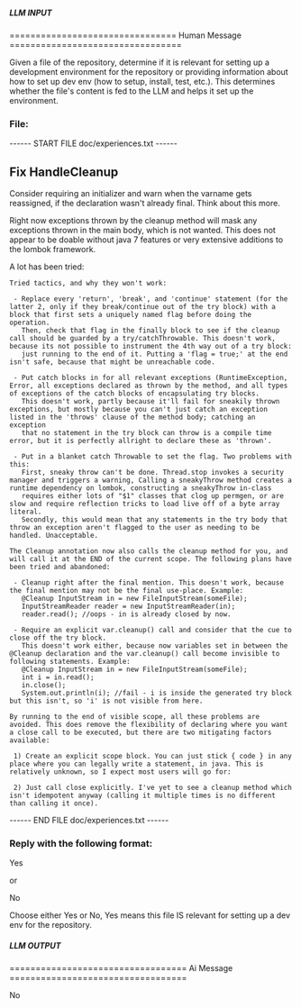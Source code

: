 ##### LLM INPUT #####
================================ Human Message =================================

Given a file of the repository, determine if it is relevant for setting up a development environment for the repository or providing information about how to set up dev env (how to setup, install, test, etc.). This determines whether the file's content is fed to the LLM and helps it set up the environment.

### File:
------ START FILE doc/experiences.txt ------
## Fix HandleCleanup

Consider requiring an initializer and warn when the varname gets reassigned, if the declaration wasn't already final. Think about this more.

Right now exceptions thrown by the cleanup method will mask any exceptions thrown in the main body, which is not wanted. This does not appear to be doable without java 7 features or very extensive additions to the lombok framework.

A lot has been tried:

    Tried tactics, and why they won't work:
    
     - Replace every 'return', 'break', and 'continue' statement (for the latter 2, only if they break/continue out of the try block) with a block that first sets a uniquely named flag before doing the operation.
       Then, check that flag in the finally block to see if the cleanup call should be guarded by a try/catchThrowable. This doesn't work, because its not possible to instrument the 4th way out of a try block:
       just running to the end of it. Putting a 'flag = true;' at the end isn't safe, because that might be unreachable code.
    
     - Put catch blocks in for all relevant exceptions (RuntimeException, Error, all exceptions declared as thrown by the method, and all types of exceptions of the catch blocks of encapsulating try blocks.
       This doesn't work, partly because it'll fail for sneakily thrown exceptions, but mostly because you can't just catch an exception listed in the 'throws' clause of the method body; catching an exception
       that no statement in the try block can throw is a compile time error, but it is perfectly allright to declare these as 'thrown'.
    
     - Put in a blanket catch Throwable to set the flag. Two problems with this:
       First, sneaky throw can't be done. Thread.stop invokes a security manager and triggers a warning, Calling a sneakyThrow method creates a runtime dependency on lombok, constructing a sneakyThrow in-class
       requires either lots of "$1" classes that clog up permgen, or are slow and require reflection tricks to load live off of a byte array literal.
       Secondly, this would mean that any statements in the try body that throw an exception aren't flagged to the user as needing to be handled. Unacceptable.
    
    The Cleanup annotation now also calls the cleanup method for you, and will call it at the END of the current scope. The following plans have been tried and abandoned:
    
     - Cleanup right after the final mention. This doesn't work, because the final mention may not be the final use-place. Example:
       @Cleanup InputStream in = new FileInputStream(someFile);
       InputStreamReader reader = new InputStreamReader(in);
       reader.read(); //oops - in is already closed by now.
    
     - Require an explicit var.cleanup() call and consider that the cue to close off the try block.
       This doesn't work either, because now variables set in between the @Cleanup declaration and the var.cleanup() call become invisible to following statements. Example:
       @Cleanup InputStream in = new FileInputStream(someFile);
       int i = in.read();
       in.close();
       System.out.println(i); //fail - i is inside the generated try block but this isn't, so 'i' is not visible from here.
    
    By running to the end of visible scope, all these problems are avoided. This does remove the flexibility of declaring where you want a close call to be executed, but there are two mitigating factors available:
    
     1) Create an explicit scope block. You can just stick { code } in any place where you can legally write a statement, in java. This is relatively unknown, so I expect most users will go for:
    
     2) Just call close explicitly. I've yet to see a cleanup method which isn't idempotent anyway (calling it multiple times is no different than calling it once).
    
------ END FILE doc/experiences.txt ------

### Reply with the following format:

<rel>Yes</rel>

or

<rel>No</rel>

Choose either Yes or No, Yes means this file IS relevant for setting up a dev env for the repository.

##### LLM OUTPUT #####
================================== Ai Message ==================================

<rel>No</rel>